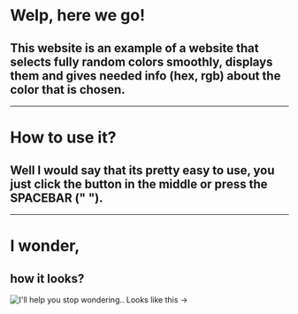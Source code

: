 # Welp, here we go!
   ##   This website is an example of a website that selects fully random colors smoothly, displays them and gives needed info (hex, rgb) about the color that is chosen.
---
# How to use it?
   ##   Well I would say that its pretty easy to use, you just click the button in the middle or press the SPACEBAR (" ").
---
# I wonder,
   ##   how it looks?
![I'll help you stop wondering.. Looks like this ->](https://i.imgur.com/oPurbKA.gif)
